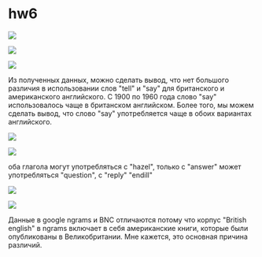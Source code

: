 # hw6

![](https://pp.userapi.com/c845220/v845220509/16df4/Gg-keINM1mo.jpg)

![](https://pp.userapi.com/c845220/v845220509/16dfd/QXrZM-ZFLRA.jpg)

![](https://pp.userapi.com/c847017/v847017843/1c83e/lKXIZvVWbNw.jpg)

Из полученных данных, можно сделать вывод, что нет большого различия в использовании слов "tell" и "say" для британского и американского английского. С 1900 по 1960 года слово "say" использовалось чаще в британском английском. Более того, мы можем сделать вывод, что слово "say" употребляется чаще в обоих вариантах английского.

![](https://pp.userapi.com/c845220/v845220509/16e3e/fgAX0Lwyq6k.jpg)

![](https://pp.userapi.com/c834303/v834303201/10a3a3/JSLPSNRsZ7E.jpg)

оба глагола могут употребляться с "hazel", только с "answer" может употребляться "question", с "reply" "endill"

![](https://pp.userapi.com/c834303/v834303378/110f92/IpcxwkQ8rcM.jpg)

![](https://pp.userapi.com/c834303/v834303378/110f9b/T6gjR8Q4m5E.jpg)

Данные в google ngrams и BNC отличаются потому что корпус "British english" в ngrams включает в себя американские книги, которые были опубликованы в Великобритании. Мне кажется, это основная причина различий.
